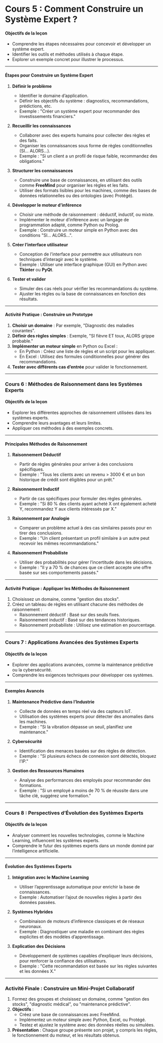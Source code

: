 # Cours 5 : Comment Construire un Système Expert ?

#### Objectifs de la leçon
- Comprendre les étapes nécessaires pour concevoir et développer un système expert.
- Identifier les outils et méthodes utilisés à chaque étape.
- Explorer un exemple concret pour illustrer le processus.

---

#### Étapes pour Construire un Système Expert

1. **Définir le problème**
   - Identifier le domaine d’application.
   - Définir les objectifs du système : diagnostics, recommandations, prédictions, etc.
   - Exemple : "Créer un système expert pour recommander des investissements financiers."

2. **Recueillir les connaissances**
   - Collaborer avec des experts humains pour collecter des règles et des faits.
   - Organiser les connaissances sous forme de règles conditionnelles (SI... ALORS...).
   - Exemple : "Si un client a un profil de risque faible, recommandez des obligations."

3. **Structurer les connaissances**
   - Construire une base de connaissances, en utilisant des outils comme **FreeMind** pour organiser les règles et les faits.
   - Utiliser des formats lisibles pour les machines, comme des bases de données relationnelles ou des ontologies (avec Protégé).

4. **Développer le moteur d’inférence**
   - Choisir une méthode de raisonnement : déductif, inductif, ou mixte.
   - Implémenter le moteur d’inférence avec un langage de programmation adapté, comme Python ou Prolog.
   - Exemple : Construire un moteur simple en Python avec des conditions "SI... ALORS...".

5. **Créer l’interface utilisateur**
   - Conception de l’interface pour permettre aux utilisateurs non techniques d’interagir avec le système.
   - Exemple : Utiliser une interface graphique (GUI) en Python avec **Tkinter** ou **PyQt**.

6. **Tester et valider**
   - Simuler des cas réels pour vérifier les recommandations du système.
   - Ajuster les règles ou la base de connaissances en fonction des résultats.

---

#### Activité Pratique : Construire un Prototype
1. **Choisir un domaine** : Par exemple, "Diagnostic des maladies courantes".
2. **Définir des règles simples** : Exemple, "SI fièvre ET toux, ALORS grippe probable."
3. **Implémenter un moteur simple** en Python ou Excel :
   - En Python : Créez une liste de règles et un script pour les appliquer.
   - En Excel : Utilisez des formules conditionnelles pour générer des recommandations.
4. **Tester avec différents cas d’entrée** pour valider le fonctionnement.

---

### Cours 6 : Méthodes de Raisonnement dans les Systèmes Experts

#### Objectifs de la leçon
- Explorer les différentes approches de raisonnement utilisées dans les systèmes experts.
- Comprendre leurs avantages et leurs limites.
- Appliquer ces méthodes à des exemples concrets.

---

#### Principales Méthodes de Raisonnement

1. **Raisonnement Déductif**
   - Partir de règles générales pour arriver à des conclusions spécifiques.
   - Exemple : "Tous les clients avec un revenu > 3000 € et un bon historique de crédit sont éligibles pour un prêt."

2. **Raisonnement Inductif**
   - Partir de cas spécifiques pour formuler des règles générales.
   - Exemple : "Si 80 % des clients ayant acheté X ont également acheté Y, recommandez Y aux clients intéressés par X."

3. **Raisonnement par Analogie**
   - Comparer un problème actuel à des cas similaires passés pour en tirer des conclusions.
   - Exemple : "Un client présentant un profil similaire à un autre peut recevoir les mêmes recommandations."

4. **Raisonnement Probabiliste**
   - Utiliser des probabilités pour gérer l’incertitude dans les décisions.
   - Exemple : "Il y a 70 % de chances que ce client accepte une offre basée sur ses comportements passés."

---

#### Activité Pratique : Appliquer les Méthodes de Raisonnement
1. Choisissez un domaine, comme "gestion des stocks".
2. Créez un tableau de règles en utilisant chacune des méthodes de raisonnement :
   - Raisonnement déductif : Basé sur des seuils fixes.
   - Raisonnement inductif : Basé sur des tendances historiques.
   - Raisonnement probabiliste : Utilisez une estimation en pourcentage.

---

### Cours 7 : Applications Avancées des Systèmes Experts

#### Objectifs de la leçon
- Explorer des applications avancées, comme la maintenance prédictive ou la cybersécurité.
- Comprendre les exigences techniques pour développer ces systèmes.

---

#### Exemples Avancés

1. **Maintenance Prédictive dans l’Industrie**
   - Collecte de données en temps réel via des capteurs IoT.
   - Utilisation des systèmes experts pour détecter des anomalies dans les machines.
   - Exemple : "Si la vibration dépasse un seuil, planifiez une maintenance."

2. **Cybersécurité**
   - Identification des menaces basées sur des règles de détection.
   - Exemple : "Si plusieurs échecs de connexion sont détectés, bloquez l’IP."

3. **Gestion des Ressources Humaines**
   - Analyse des performances des employés pour recommander des formations.
   - Exemple : "Si un employé a moins de 70 % de réussite dans une tâche clé, suggérez une formation."

---

### Cours 8 : Perspectives d’Évolution des Systèmes Experts

#### Objectifs de la leçon
- Analyser comment les nouvelles technologies, comme le Machine Learning, influencent les systèmes experts.
- Comprendre le futur des systèmes experts dans un monde dominé par l’intelligence artificielle.

---

#### Évolution des Systèmes Experts

1. **Intégration avec le Machine Learning**
   - Utiliser l’apprentissage automatique pour enrichir la base de connaissances.
   - Exemple : Automatiser l’ajout de nouvelles règles à partir des données passées.

2. **Systèmes Hybrides**
   - Combinaison de moteurs d’inférence classiques et de réseaux neuronaux.
   - Exemple : Diagnostiquer une maladie en combinant des règles explicites et des modèles d’apprentissage.

3. **Explication des Décisions**
   - Développement de systèmes capables d’expliquer leurs décisions, pour renforcer la confiance des utilisateurs.
   - Exemple : "Cette recommandation est basée sur les règles suivantes et les données X."

---

### Activité Finale : Construire un Mini-Projet Collaboratif
1. Formez des groupes et choisissez un domaine, comme "gestion des stocks", "diagnostic médical", ou "maintenance prédictive".
2. **Objectifs** :
   - Créez une base de connaissances avec FreeMind.
   - Implémentez un moteur simple avec Python, Excel, ou Protégé.
   - Testez et ajustez le système avec des données réelles ou simulées.
3. **Présentation** : Chaque groupe présente son projet, y compris les règles, le fonctionnement du moteur, et les résultats obtenus.

